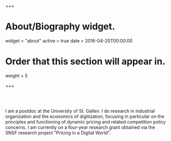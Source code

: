+++
# About/Biography widget.
widget = "about"
active = true
date = 2016-04-20T00:00:00

# Order that this section will appear in.
weight = 5


+++

<br/><br/>

I am a postdoc at the University of St. Gallen. I do research in industrial organization and the economics of digitization, focusing in particular on the principles and functioning of dynamic pricing and related competition policy concerns. I am currently on a four-year research grant obtained via the SNSF research project "Pricing in a Digital World".

